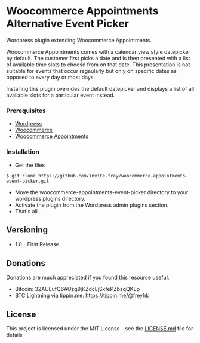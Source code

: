 # Woocommerce Appointments Alternative Event Picker

Wordpress plugin extending Woocommerce Appointments.

Woocommerce Appointments comes with a calendar view style datepicker by default. The customer first picks a date and is then presented with a list of available time slots to choose from on that date. This presentation is not suitable for events that occur regaularly but only on specific dates as opposed to every day or most days.

Installing this plugin overrides the default datepicker and displays a list of all available slots for a particular event instead.

### Prerequisites

* [Wordpress](https://wordpress.org/download/)
* [Woocommerce](https://woocommerce.com)
* [Woocommerce Appointments](https://bookingwp.com/plugins/woocommerce-appointments/)

### Installation

* Get the files 

```
$ git clone https://github.com/invite-frey/woocommerce-appointments-event-picker.git
```

* Move the woocommerce-appointments-event-picker directory to your wordpress plugins directory.
* Activate the plugin from the Wordpress admin plugins section.
* That's all.

## Versioning

* 1.0 - First Release

## Donations

Donations are much appreciated if you found this resource useful. 

* Bitcoin: 32AULufQ6AUzq9jKZdcLjSxfePZbsqQKEp
* BTC Lightning via tippin.me: https://tippin.me/@freyhk

## License

This project is licensed under the MIT License - see the [LICENSE.md](LICENSE.md) file for details